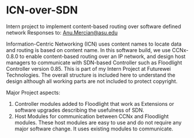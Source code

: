 # ICN-over-SDN
Intern project to implement content-based routing over software defined network
Responses to: Anu.Mercian@asu.edu

Information-Centric Networking (ICN) uses content names to locate data and routing is based on content name. In this 
software build, we use CCNx-0.8.0 to enable content-based routing over an IP network, and design host managers to 
communicate with SDN-based Controller such as Floodlight Controller version 0.85. This is part of my Intern Project at 
Futurewei Technologies. The overall structure is included here to understand the design although all working parts are 
not included to protect copyright. 

Major Project aspects:
1. Controller modules added to Floodlight that work as Extensions or software upgrades describing the usefulness of SDN.
2. Host Modules for communication between CCNx and Floodlight modules. These host modules are easy to use and do not 
require any major software change. It uses existing modules to communicate. 

